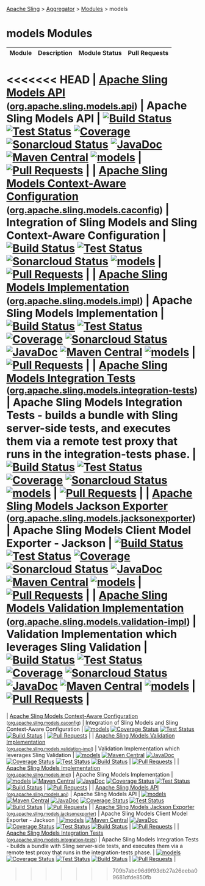 [Apache Sling](https://sling.apache.org) > [Aggregator](https://github.com/apache/sling-aggregator/) > [Modules](https://github.com/apache/sling-aggregator/blob/master/docs/modules.md) > models
# models Modules

| Module | Description | Module&nbsp;Status | Pull&nbsp;Requests |
|---    |---    |---    |---    |
<<<<<<< HEAD
| [Apache Sling Models API](https://github.com/apache/sling-org-apache-sling-models-api) <br/> <small>([org.apache.sling.models.api](https://search.maven.org/#search%7Cga%7C1%7Cg%3A%22org.apache.sling%22%20a%3A%22org.apache.sling.models.apiD%22))</small> | Apache Sling Models API | &#32;[![Build Status](https://ci-builds.apache.org/job/Sling/job/modules/job/sling-org-apache-sling-models-api/job/master/badge/icon)](https://ci-builds.apache.org/job/Sling/job/modules/job/sling-org-apache-sling-models-api/job/master/)&#32;[![Test Status](https://img.shields.io/jenkins/tests.svg?jobUrl=https://ci-builds.apache.org/job/Sling/job/modules/job/sling-org-apache-sling-models-api/job/master/)](https://ci-builds.apache.org/job/Sling/job/modules/job/sling-org-apache-sling-models-api/job/master/test/?width=800&height=600)&#32;[![Coverage](https://sonarcloud.io/api/project_badges/measure?project=apache_sling-org-apache-sling-models-api&metric=coverage)](https://sonarcloud.io/dashboard?id=apache_sling-org-apache-sling-models-api)&#32;[![Sonarcloud Status](https://sonarcloud.io/api/project_badges/measure?project=apache_sling-org-apache-sling-models-api&metric=alert_status)](https://sonarcloud.io/dashboard?id=apache_sling-org-apache-sling-models-api)&#32;[![JavaDoc](https://www.javadoc.io/badge/org.apache.sling/org.apache.sling.models.api.svg)](https://www.javadoc.io/doc/org.apache.sling/org-apache-sling-models-api)&#32;[![Maven Central](https://maven-badges.herokuapp.com/maven-central/org.apache.sling/org.apache.sling.models.api/badge.svg)](https://search.maven.org/#search%7Cga%7C1%7Cg%3A%22org.apache.sling%22%20a%3A%22org.apache.sling.models.api%22)&#32;[![models](https://sling.apache.org/badges/group-models.svg)](https://github.com/apache/sling-aggregator/blob/master/docs/group/models.md) | &#32;[![Pull Requests](https://img.shields.io/github/issues-pr/apache/sling-org-apache-sling-models-api.svg)](https://github.com/apache/sling-org-apache-sling-models-api/pulls) |
| [Apache Sling Models Context-Aware Configuration](https://github.com/apache/sling-org-apache-sling-models-caconfig) <br/> <small>([org.apache.sling.models.caconfig](https://search.maven.org/#search%7Cga%7C1%7Cg%3A%22org.apache.sling%22%20a%3A%22org.apache.sling.models.caconfigD%22))</small> | Integration of Sling Models and Sling Context-Aware Configuration | &#32;[![Build Status](https://ci-builds.apache.org/job/Sling/job/modules/job/sling-org-apache-sling-models-caconfig/job/master/badge/icon)](https://ci-builds.apache.org/job/Sling/job/modules/job/sling-org-apache-sling-models-caconfig/job/master/)&#32;[![Test Status](https://img.shields.io/jenkins/tests.svg?jobUrl=https://ci-builds.apache.org/job/Sling/job/modules/job/sling-org-apache-sling-models-caconfig/job/master/)](https://ci-builds.apache.org/job/Sling/job/modules/job/sling-org-apache-sling-models-caconfig/job/master/test/?width=800&height=600)&#32;[![Sonarcloud Status](https://sonarcloud.io/api/project_badges/measure?project=apache_sling-org-apache-sling-models-caconfig&metric=alert_status)](https://sonarcloud.io/dashboard?id=apache_sling-org-apache-sling-models-caconfig)&#32;[![models](https://sling.apache.org/badges/group-models.svg)](https://github.com/apache/sling-aggregator/blob/master/docs/group/models.md) | &#32;[![Pull Requests](https://img.shields.io/github/issues-pr/apache/sling-org-apache-sling-models-caconfig.svg)](https://github.com/apache/sling-org-apache-sling-models-caconfig/pulls) |
| [Apache Sling Models Implementation](https://github.com/apache/sling-org-apache-sling-models-impl) <br/> <small>([org.apache.sling.models.impl](https://search.maven.org/#search%7Cga%7C1%7Cg%3A%22org.apache.sling%22%20a%3A%22org.apache.sling.models.implD%22))</small> | Apache Sling Models Implementation | &#32;[![Build Status](https://ci-builds.apache.org/job/Sling/job/modules/job/sling-org-apache-sling-models-impl/job/master/badge/icon)](https://ci-builds.apache.org/job/Sling/job/modules/job/sling-org-apache-sling-models-impl/job/master/)&#32;[![Test Status](https://img.shields.io/jenkins/tests.svg?jobUrl=https://ci-builds.apache.org/job/Sling/job/modules/job/sling-org-apache-sling-models-impl/job/master/)](https://ci-builds.apache.org/job/Sling/job/modules/job/sling-org-apache-sling-models-impl/job/master/test/?width=800&height=600)&#32;[![Coverage](https://sonarcloud.io/api/project_badges/measure?project=apache_sling-org-apache-sling-models-impl&metric=coverage)](https://sonarcloud.io/dashboard?id=apache_sling-org-apache-sling-models-impl)&#32;[![Sonarcloud Status](https://sonarcloud.io/api/project_badges/measure?project=apache_sling-org-apache-sling-models-impl&metric=alert_status)](https://sonarcloud.io/dashboard?id=apache_sling-org-apache-sling-models-impl)&#32;[![JavaDoc](https://www.javadoc.io/badge/org.apache.sling/org.apache.sling.models.impl.svg)](https://www.javadoc.io/doc/org.apache.sling/org-apache-sling-models-impl)&#32;[![Maven Central](https://maven-badges.herokuapp.com/maven-central/org.apache.sling/org.apache.sling.models.impl/badge.svg)](https://search.maven.org/#search%7Cga%7C1%7Cg%3A%22org.apache.sling%22%20a%3A%22org.apache.sling.models.impl%22)&#32;[![models](https://sling.apache.org/badges/group-models.svg)](https://github.com/apache/sling-aggregator/blob/master/docs/group/models.md) | &#32;[![Pull Requests](https://img.shields.io/github/issues-pr/apache/sling-org-apache-sling-models-impl.svg)](https://github.com/apache/sling-org-apache-sling-models-impl/pulls) |
| [Apache Sling Models Integration Tests](https://github.com/apache/sling-org-apache-sling-models-integration-tests) <br/> <small>([org.apache.sling.models.integration-tests](https://search.maven.org/#search%7Cga%7C1%7Cg%3A%22org.apache.sling%22%20a%3A%22org.apache.sling.models.integration-testsD%22))</small> |          Apache Sling Models Integration Tests - builds a bundle         with Sling server-side tests, and executes them via a         remote test proxy that runs in the integration-tests phase.      | &#32;[![Build Status](https://ci-builds.apache.org/job/Sling/job/modules/job/sling-org-apache-sling-models-integration-tests/job/master/badge/icon)](https://ci-builds.apache.org/job/Sling/job/modules/job/sling-org-apache-sling-models-integration-tests/job/master/)&#32;[![Test Status](https://img.shields.io/jenkins/tests.svg?jobUrl=https://ci-builds.apache.org/job/Sling/job/modules/job/sling-org-apache-sling-models-integration-tests/job/master/)](https://ci-builds.apache.org/job/Sling/job/modules/job/sling-org-apache-sling-models-integration-tests/job/master/test/?width=800&height=600)&#32;[![Coverage](https://sonarcloud.io/api/project_badges/measure?project=apache_sling-org-apache-sling-models-integration-tests&metric=coverage)](https://sonarcloud.io/dashboard?id=apache_sling-org-apache-sling-models-integration-tests)&#32;[![Sonarcloud Status](https://sonarcloud.io/api/project_badges/measure?project=apache_sling-org-apache-sling-models-integration-tests&metric=alert_status)](https://sonarcloud.io/dashboard?id=apache_sling-org-apache-sling-models-integration-tests)&#32;[![models](https://sling.apache.org/badges/group-models.svg)](https://github.com/apache/sling-aggregator/blob/master/docs/group/models.md) | &#32;[![Pull Requests](https://img.shields.io/github/issues-pr/apache/sling-org-apache-sling-models-integration-tests.svg)](https://github.com/apache/sling-org-apache-sling-models-integration-tests/pulls) |
| [Apache Sling Models Jackson Exporter](https://github.com/apache/sling-org-apache-sling-models-jacksonexporter) <br/> <small>([org.apache.sling.models.jacksonexporter](https://search.maven.org/#search%7Cga%7C1%7Cg%3A%22org.apache.sling%22%20a%3A%22org.apache.sling.models.jacksonexporterD%22))</small> | Apache Sling Models Client Model Exporter - Jackson | &#32;[![Build Status](https://ci-builds.apache.org/job/Sling/job/modules/job/sling-org-apache-sling-models-jacksonexporter/job/master/badge/icon)](https://ci-builds.apache.org/job/Sling/job/modules/job/sling-org-apache-sling-models-jacksonexporter/job/master/)&#32;[![Test Status](https://img.shields.io/jenkins/tests.svg?jobUrl=https://ci-builds.apache.org/job/Sling/job/modules/job/sling-org-apache-sling-models-jacksonexporter/job/master/)](https://ci-builds.apache.org/job/Sling/job/modules/job/sling-org-apache-sling-models-jacksonexporter/job/master/test/?width=800&height=600)&#32;[![Coverage](https://sonarcloud.io/api/project_badges/measure?project=apache_sling-org-apache-sling-models-jacksonexporter&metric=coverage)](https://sonarcloud.io/dashboard?id=apache_sling-org-apache-sling-models-jacksonexporter)&#32;[![Sonarcloud Status](https://sonarcloud.io/api/project_badges/measure?project=apache_sling-org-apache-sling-models-jacksonexporter&metric=alert_status)](https://sonarcloud.io/dashboard?id=apache_sling-org-apache-sling-models-jacksonexporter)&#32;[![JavaDoc](https://www.javadoc.io/badge/org.apache.sling/org.apache.sling.models.jacksonexporter.svg)](https://www.javadoc.io/doc/org.apache.sling/org-apache-sling-models-jacksonexporter)&#32;[![Maven Central](https://maven-badges.herokuapp.com/maven-central/org.apache.sling/org.apache.sling.models.jacksonexporter/badge.svg)](https://search.maven.org/#search%7Cga%7C1%7Cg%3A%22org.apache.sling%22%20a%3A%22org.apache.sling.models.jacksonexporter%22)&#32;[![models](https://sling.apache.org/badges/group-models.svg)](https://github.com/apache/sling-aggregator/blob/master/docs/group/models.md) | &#32;[![Pull Requests](https://img.shields.io/github/issues-pr/apache/sling-org-apache-sling-models-jacksonexporter.svg)](https://github.com/apache/sling-org-apache-sling-models-jacksonexporter/pulls) |
| [Apache Sling Models Validation Implementation](https://github.com/apache/sling-org-apache-sling-models-validation-impl) <br/> <small>([org.apache.sling.models.validation-impl](https://search.maven.org/#search%7Cga%7C1%7Cg%3A%22org.apache.sling%22%20a%3A%22org.apache.sling.models.validation-implD%22))</small> | Validation Implementation which leverages Sling Validation | &#32;[![Build Status](https://ci-builds.apache.org/job/Sling/job/modules/job/sling-org-apache-sling-models-validation-impl/job/master/badge/icon)](https://ci-builds.apache.org/job/Sling/job/modules/job/sling-org-apache-sling-models-validation-impl/job/master/)&#32;[![Test Status](https://img.shields.io/jenkins/tests.svg?jobUrl=https://ci-builds.apache.org/job/Sling/job/modules/job/sling-org-apache-sling-models-validation-impl/job/master/)](https://ci-builds.apache.org/job/Sling/job/modules/job/sling-org-apache-sling-models-validation-impl/job/master/test/?width=800&height=600)&#32;[![Coverage](https://sonarcloud.io/api/project_badges/measure?project=apache_sling-org-apache-sling-models-validation-impl&metric=coverage)](https://sonarcloud.io/dashboard?id=apache_sling-org-apache-sling-models-validation-impl)&#32;[![Sonarcloud Status](https://sonarcloud.io/api/project_badges/measure?project=apache_sling-org-apache-sling-models-validation-impl&metric=alert_status)](https://sonarcloud.io/dashboard?id=apache_sling-org-apache-sling-models-validation-impl)&#32;[![JavaDoc](https://www.javadoc.io/badge/org.apache.sling/org.apache.sling.models.validation-impl.svg)](https://www.javadoc.io/doc/org.apache.sling/org-apache-sling-models-validation-impl)&#32;[![Maven Central](https://maven-badges.herokuapp.com/maven-central/org.apache.sling/org.apache.sling.models.validation-impl/badge.svg)](https://search.maven.org/#search%7Cga%7C1%7Cg%3A%22org.apache.sling%22%20a%3A%22org.apache.sling.models.validation-impl%22)&#32;[![models](https://sling.apache.org/badges/group-models.svg)](https://github.com/apache/sling-aggregator/blob/master/docs/group/models.md) | &#32;[![Pull Requests](https://img.shields.io/github/issues-pr/apache/sling-org-apache-sling-models-validation-impl.svg)](https://github.com/apache/sling-org-apache-sling-models-validation-impl/pulls) |
=======
| [Apache Sling Models Context-Aware Configuration](https://github.com/apache/sling-org-apache-sling-models-caconfig) <br/> <small>([org.apache.sling.models.caconfig](https://search.maven.org/#search%7Cga%7C1%7Cg%3A%22org.apache.sling%22%20a%3A%22org.apache.sling.models.caconfigD%22))</small> | Integration of Sling Models and Sling Context-Aware Configuration | &#32;[![models](https://sling.apache.org/badges/group-models.svg)](https://github.com/apache/sling-aggregator/blob/master/docs/group/models.md)&#32;[![Coverage Status](https://sonarcloud.io/api/project_badges/measure?project=apache_sling-org-apache-sling-models-caconfig&metric=coverage)](https://sonarcloud.io/dashboard?id=apache_sling-org-apache-sling-models-caconfig)&#32;[![Test Status](https://img.shields.io/jenkins/tests.svg?jobUrl=https://ci-builds.apache.org/job/Sling/job/modules/job/sling-org-apache-sling-models-caconfig/job/master/)](https://ci-builds.apache.org/job/Sling/job/modules/job/sling-org-apache-sling-models-caconfig/job/master/test/?width=800&height=600)&#32;[![Build Status](https://ci-builds.apache.org/job/Sling/job/modules/job/sling-org-apache-sling-models-caconfig/job/master/badge/icon)](https://ci-builds.apache.org/job/Sling/job/modules/job/sling-org-apache-sling-models-caconfig/job/master) | &#32;[![Pull Requests](https://img.shields.io/github/issues-pr/apache/sling-org-apache-sling-models-caconfig.svg)](https://github.com/apache/sling-org-apache-sling-models-caconfig/pulls) |
| [Apache Sling Models Validation Implementation](https://github.com/apache/sling-org-apache-sling-models-validation-impl) <br/> <small>([org.apache.sling.models.validation-impl](https://search.maven.org/#search%7Cga%7C1%7Cg%3A%22org.apache.sling%22%20a%3A%22org.apache.sling.models.validation-implD%22))</small> | Validation Implementation which leverages Sling Validation | &#32;[![models](https://sling.apache.org/badges/group-models.svg)](https://github.com/apache/sling-aggregator/blob/master/docs/group/models.md)&#32;[![Maven Central](https://maven-badges.herokuapp.com/maven-central/org.apache.sling/org.apache.sling.models.validation-impl/badge.svg)](https://search.maven.org/#search%7Cga%7C1%7Cg%3A%22org.apache.sling%22%20a%3A%22org.apache.sling.models.validation-impl%22)&#32;[![JavaDoc](https://www.javadoc.io/badge/org.apache.sling/org.apache.sling.models.validation-impl.svg)](https://www.javadoc.io/doc/org.apache.sling/org-apache-sling-models-validation-impl)&#32;[![Coverage Status](https://sonarcloud.io/api/project_badges/measure?project=apache_sling-org-apache-sling-models-validation-impl&metric=coverage)](https://sonarcloud.io/dashboard?id=apache_sling-org-apache-sling-models-validation-impl)&#32;[![Test Status](https://img.shields.io/jenkins/tests.svg?jobUrl=https://ci-builds.apache.org/job/Sling/job/modules/job/sling-org-apache-sling-models-validation-impl/job/master/)](https://ci-builds.apache.org/job/Sling/job/modules/job/sling-org-apache-sling-models-validation-impl/job/master/test/?width=800&height=600)&#32;[![Build Status](https://ci-builds.apache.org/job/Sling/job/modules/job/sling-org-apache-sling-models-validation-impl/job/master/badge/icon)](https://ci-builds.apache.org/job/Sling/job/modules/job/sling-org-apache-sling-models-validation-impl/job/master) | &#32;[![Pull Requests](https://img.shields.io/github/issues-pr/apache/sling-org-apache-sling-models-validation-impl.svg)](https://github.com/apache/sling-org-apache-sling-models-validation-impl/pulls) |
| [Apache Sling Models Implementation](https://github.com/apache/sling-org-apache-sling-models-impl) <br/> <small>([org.apache.sling.models.impl](https://search.maven.org/#search%7Cga%7C1%7Cg%3A%22org.apache.sling%22%20a%3A%22org.apache.sling.models.implD%22))</small> | Apache Sling Models Implementation | &#32;[![models](https://sling.apache.org/badges/group-models.svg)](https://github.com/apache/sling-aggregator/blob/master/docs/group/models.md)&#32;[![Maven Central](https://maven-badges.herokuapp.com/maven-central/org.apache.sling/org.apache.sling.models.impl/badge.svg)](https://search.maven.org/#search%7Cga%7C1%7Cg%3A%22org.apache.sling%22%20a%3A%22org.apache.sling.models.impl%22)&#32;[![JavaDoc](https://www.javadoc.io/badge/org.apache.sling/org.apache.sling.models.impl.svg)](https://www.javadoc.io/doc/org.apache.sling/org-apache-sling-models-impl)&#32;[![Coverage Status](https://sonarcloud.io/api/project_badges/measure?project=apache_sling-org-apache-sling-models-impl&metric=coverage)](https://sonarcloud.io/dashboard?id=apache_sling-org-apache-sling-models-impl)&#32;[![Test Status](https://img.shields.io/jenkins/tests.svg?jobUrl=https://ci-builds.apache.org/job/Sling/job/modules/job/sling-org-apache-sling-models-impl/job/master/)](https://ci-builds.apache.org/job/Sling/job/modules/job/sling-org-apache-sling-models-impl/job/master/test/?width=800&height=600)&#32;[![Build Status](https://ci-builds.apache.org/job/Sling/job/modules/job/sling-org-apache-sling-models-impl/job/master/badge/icon)](https://ci-builds.apache.org/job/Sling/job/modules/job/sling-org-apache-sling-models-impl/job/master) | &#32;[![Pull Requests](https://img.shields.io/github/issues-pr/apache/sling-org-apache-sling-models-impl.svg)](https://github.com/apache/sling-org-apache-sling-models-impl/pulls) |
| [Apache Sling Models API](https://github.com/apache/sling-org-apache-sling-models-api) <br/> <small>([org.apache.sling.models.api](https://search.maven.org/#search%7Cga%7C1%7Cg%3A%22org.apache.sling%22%20a%3A%22org.apache.sling.models.apiD%22))</small> | Apache Sling Models API | &#32;[![models](https://sling.apache.org/badges/group-models.svg)](https://github.com/apache/sling-aggregator/blob/master/docs/group/models.md)&#32;[![Maven Central](https://maven-badges.herokuapp.com/maven-central/org.apache.sling/org.apache.sling.models.api/badge.svg)](https://search.maven.org/#search%7Cga%7C1%7Cg%3A%22org.apache.sling%22%20a%3A%22org.apache.sling.models.api%22)&#32;[![JavaDoc](https://www.javadoc.io/badge/org.apache.sling/org.apache.sling.models.api.svg)](https://www.javadoc.io/doc/org.apache.sling/org-apache-sling-models-api)&#32;[![Coverage Status](https://sonarcloud.io/api/project_badges/measure?project=apache_sling-org-apache-sling-models-api&metric=coverage)](https://sonarcloud.io/dashboard?id=apache_sling-org-apache-sling-models-api)&#32;[![Test Status](https://img.shields.io/jenkins/tests.svg?jobUrl=https://ci-builds.apache.org/job/Sling/job/modules/job/sling-org-apache-sling-models-api/job/master/)](https://ci-builds.apache.org/job/Sling/job/modules/job/sling-org-apache-sling-models-api/job/master/test/?width=800&height=600)&#32;[![Build Status](https://ci-builds.apache.org/job/Sling/job/modules/job/sling-org-apache-sling-models-api/job/master/badge/icon)](https://ci-builds.apache.org/job/Sling/job/modules/job/sling-org-apache-sling-models-api/job/master) | &#32;[![Pull Requests](https://img.shields.io/github/issues-pr/apache/sling-org-apache-sling-models-api.svg)](https://github.com/apache/sling-org-apache-sling-models-api/pulls) |
| [Apache Sling Models Jackson Exporter](https://github.com/apache/sling-org-apache-sling-models-jacksonexporter) <br/> <small>([org.apache.sling.models.jacksonexporter](https://search.maven.org/#search%7Cga%7C1%7Cg%3A%22org.apache.sling%22%20a%3A%22org.apache.sling.models.jacksonexporterD%22))</small> | Apache Sling Models Client Model Exporter - Jackson | &#32;[![models](https://sling.apache.org/badges/group-models.svg)](https://github.com/apache/sling-aggregator/blob/master/docs/group/models.md)&#32;[![Maven Central](https://maven-badges.herokuapp.com/maven-central/org.apache.sling/org.apache.sling.models.jacksonexporter/badge.svg)](https://search.maven.org/#search%7Cga%7C1%7Cg%3A%22org.apache.sling%22%20a%3A%22org.apache.sling.models.jacksonexporter%22)&#32;[![JavaDoc](https://www.javadoc.io/badge/org.apache.sling/org.apache.sling.models.jacksonexporter.svg)](https://www.javadoc.io/doc/org.apache.sling/org-apache-sling-models-jacksonexporter)&#32;[![Coverage Status](https://sonarcloud.io/api/project_badges/measure?project=apache_sling-org-apache-sling-models-jacksonexporter&metric=coverage)](https://sonarcloud.io/dashboard?id=apache_sling-org-apache-sling-models-jacksonexporter)&#32;[![Test Status](https://img.shields.io/jenkins/tests.svg?jobUrl=https://ci-builds.apache.org/job/Sling/job/modules/job/sling-org-apache-sling-models-jacksonexporter/job/master/)](https://ci-builds.apache.org/job/Sling/job/modules/job/sling-org-apache-sling-models-jacksonexporter/job/master/test/?width=800&height=600)&#32;[![Build Status](https://ci-builds.apache.org/job/Sling/job/modules/job/sling-org-apache-sling-models-jacksonexporter/job/master/badge/icon)](https://ci-builds.apache.org/job/Sling/job/modules/job/sling-org-apache-sling-models-jacksonexporter/job/master) | &#32;[![Pull Requests](https://img.shields.io/github/issues-pr/apache/sling-org-apache-sling-models-jacksonexporter.svg)](https://github.com/apache/sling-org-apache-sling-models-jacksonexporter/pulls) |
| [Apache Sling Models Integration Tests](https://github.com/apache/sling-org-apache-sling-models-integration-tests) <br/> <small>([org.apache.sling.models.integration-tests](https://search.maven.org/#search%7Cga%7C1%7Cg%3A%22org.apache.sling%22%20a%3A%22org.apache.sling.models.integration-testsD%22))</small> |          Apache Sling Models Integration Tests - builds a bundle         with Sling server-side tests, and executes them via a         remote test proxy that runs in the integration-tests phase.      | &#32;[![models](https://sling.apache.org/badges/group-models.svg)](https://github.com/apache/sling-aggregator/blob/master/docs/group/models.md)&#32;[![Coverage Status](https://sonarcloud.io/api/project_badges/measure?project=apache_sling-org-apache-sling-models-integration-tests&metric=coverage)](https://sonarcloud.io/dashboard?id=apache_sling-org-apache-sling-models-integration-tests)&#32;[![Test Status](https://img.shields.io/jenkins/tests.svg?jobUrl=https://ci-builds.apache.org/job/Sling/job/modules/job/sling-org-apache-sling-models-integration-tests/job/master/)](https://ci-builds.apache.org/job/Sling/job/modules/job/sling-org-apache-sling-models-integration-tests/job/master/test/?width=800&height=600)&#32;[![Build Status](https://ci-builds.apache.org/job/Sling/job/modules/job/sling-org-apache-sling-models-integration-tests/job/master/badge/icon)](https://ci-builds.apache.org/job/Sling/job/modules/job/sling-org-apache-sling-models-integration-tests/job/master) | &#32;[![Pull Requests](https://img.shields.io/github/issues-pr/apache/sling-org-apache-sling-models-integration-tests.svg)](https://github.com/apache/sling-org-apache-sling-models-integration-tests/pulls) |
>>>>>>> 709b7abc96d9f93db27a26eeba09681dfde850fb
